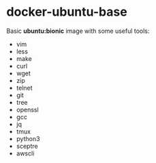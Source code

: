 # docker-ubuntu-base

Basic **ubuntu:bionic** image with some useful tools:
* vim
* less
* make
* curl
* wget
* zip
* telnet
* git
* tree
* openssl
* gcc
* jq
* tmux
* python3
* sceptre
* awscli